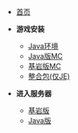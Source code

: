 <!-- 新手帮助、通用 -->
* [首页](/README.md)
* **游戏安装**

  * [Java环境](help/install/java.md)
  * [Java版MC](help/install/mcje.md)
  * [基岩版MC](help/install/mcbe.md)
  * [整合包(仅JE)](help/install/modpack.md)

* **进入服务器**

  * [基岩版](help/play/mcbe.md)
  * [Java版](help/play/mcje.md)